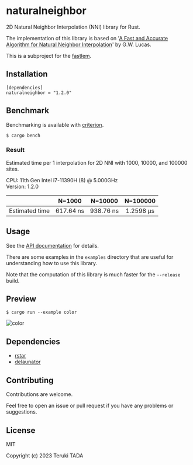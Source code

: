 # naturalneighbor

2D Natural Neighbor Interpolation (NNI) library for Rust.

The implementation of this library is based on '[A Fast and Accurate Algorithm for Natural Neighbor Interpolation](
https://gwlucastrig.github.io/TinfourDocs/NaturalNeighborTinfourAlgorithm/index.html)' by G.W. Lucas.

This is a subproject for the [fastlem](https://github.com/TadaTeruki/fastlem).

## Installation

```
[dependencies]
naturalneighbor = "1.2.0"
```

## Benchmark

Benchmarking is available with [criterion](https://crates.io/crates/criterion).
```
$ cargo bench
```

### Result

Estimated time per 1 interpolation for 2D NNI with 1000, 10000, and 100000 sites.

CPU: 11th Gen Intel i7-11390H (8) @ 5.000GHz<br>
Version: 1.2.0

||N=1000|N=10000|N=100000|
|:---|:---:|:---:|:---:|
|Estimated time|617.64 ns|938.76 ns|1.2598 µs|

## Usage

See the [API documentation](https://docs.rs/naturalneighbor) for details.

There are some examples in the `examples` directory that are useful for understanding how to use this library.

Note that the computation of this library is much faster for the `--release` build.

## Preview

```
$ cargo run --example color
```

![color](https://github.com/TadaTeruki/naturalneighbor/assets/69315285/0b8f7bc6-a15f-470b-bad3-7852eee55dcd)

## Dependencies

 - [rstar](https://crates.io/crates/rstar)
 - [delaunator](https://crates.io/crates/delaunator)

## Contributing

Contributions are welcome. 

Feel free to open an issue or pull request if you have any problems or suggestions.

## License

MIT

Copyright (c) 2023 Teruki TADA
